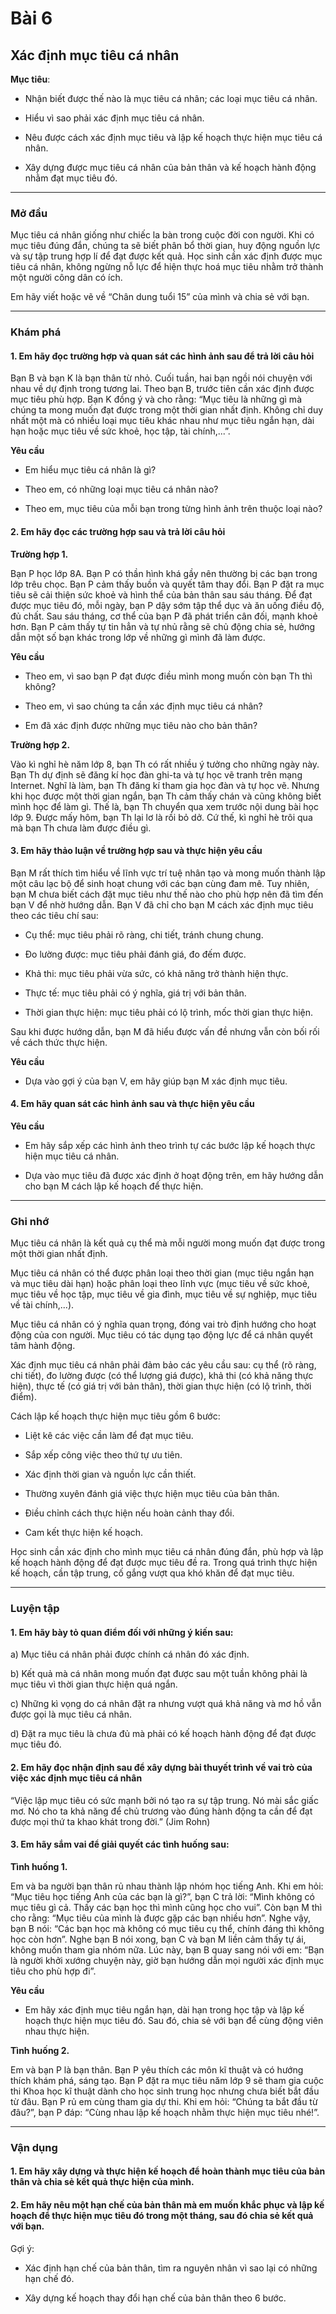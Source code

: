 # Bài 6
## Xác định mục tiêu cá nhân

**Mục tiêu**:

*   Nhận biết được thế nào là mục tiêu cá nhân; các loại mục tiêu cá nhân.

*   Hiểu vì sao phải xác định mục tiêu cá nhân.

*   Nêu được cách xác định mục tiêu và lập kế hoạch thực hiện mục tiêu cá nhân.

*   Xây dựng được mục tiêu cá nhân của bản thân và kế hoạch hành động nhằm đạt mục tiêu đó.

---

### Mở đầu

Mục tiêu cá nhân giống như chiếc la bàn trong cuộc đời con người. Khi có mục tiêu đúng đắn, chúng ta sẽ biết phân bổ thời gian, huy động nguồn lực và sự tập trung hợp lí để đạt được kết quả. Học sinh cần xác định được mục tiêu cá nhân, không ngừng nỗ lực để hiện thực hoá mục tiêu nhằm trở thành một người công dân có ích.

Em hãy viết hoặc vẽ về “Chân dung tuổi 15” của mình và chia sẻ với bạn.

---

### Khám phá
#### 1. Em hãy đọc trường hợp và quan sát các hình ảnh sau để trả lời câu hỏi

Bạn B và bạn K là bạn thân từ nhỏ. Cuối tuần, hai bạn ngồi nói chuyện với nhau về dự định trong tương lai. Theo bạn B, trước tiên cần xác định được mục tiêu phù hợp. Bạn K đồng ý và cho rằng: “Mục tiêu là những gì mà chúng ta mong muốn đạt được trong một thời gian nhất định. Không chỉ duy nhất một mà có nhiều loại mục tiêu khác nhau như mục tiêu ngắn hạn, dài hạn hoặc mục tiêu về sức khoẻ, học tập, tài chính,...”.

**Yêu cầu**

*   Em hiểu mục tiêu cá nhân là gì?

*   Theo em, có những loại mục tiêu cá nhân nào?

*   Theo em, mục tiêu của mỗi bạn trong từng hình ảnh trên thuộc loại nào?

#### 2. Em hãy đọc các trường hợp sau và trả lời câu hỏi

**Trường hợp 1.**

Bạn P học lớp 8A. Bạn P có thần hình khá gầy nên thường bị các bạn trong lớp trêu chọc. Bạn P cảm thấy buồn và quyết tâm thay đổi. Bạn P đặt ra mục tiêu sẽ cải thiện sức khoẻ và hình thể của bản thân sau sáu tháng. Để đạt được mục tiêu đó, mỗi ngày, bạn P dậy sớm tập thể dục và ăn uống điều độ, đủ chất. Sau sáu tháng, cơ thể của bạn P đã phát triển cân đối, mạnh khoẻ hơn. Bạn P cảm thấy tự tin hẳn và tự nhủ rằng sẽ chủ động chia sẻ, hướng dẫn một số bạn khác trong lớp về những gì mình đã làm được.

**Yêu cầu**

*   Theo em, vì sao bạn P đạt được điều mình mong muốn còn bạn Th thì không?

*   Theo em, vì sao chúng ta cần xác định mục tiêu cá nhân?

*   Em đã xác định được những mục tiêu nào cho bản thân?

**Trường hợp 2.**

Vào kì nghỉ hè năm lớp 8, bạn Th có rất nhiều ý tưởng cho những ngày này. Bạn Th dự định sẽ đăng kí học đàn ghi-ta và tự học vẽ tranh trên mạng Internet. Nghĩ là làm, bạn Th đăng kí tham gia học đàn và tự học vẽ. Nhưng khi học được một thời gian ngắn, bạn Th cảm thấy chán và cũng không biết mình học để làm gì. Thế là, bạn Th chuyển qua xem trước nội dung bài học lớp 9. Được mấy hôm, bạn Th lại lơ là rồi bỏ dở. Cứ thế, kì nghỉ hè trôi qua mà bạn Th chưa làm được điều gì.

#### 3. Em hãy thảo luận về trường hợp sau và thực hiện yêu cầu

Bạn M rất thích tìm hiểu về lĩnh vực trí tuệ nhân tạo và mong muốn thành lập một câu lạc bộ để sinh hoạt chung với các bạn cùng đam mê. Tuy nhiên, bạn M chưa biết cách đặt mục tiêu như thế nào cho phù hợp nên đã tìm đến bạn V để nhờ hướng dẫn. Bạn V đã chỉ cho bạn M cách xác định mục tiêu theo các tiêu chí sau:
*   Cụ thể: mục tiêu phải rõ ràng, chi tiết, tránh chung chung.

*   Đo lường được: mục tiêu phải đánh giá, đo đếm được.

*   Khả thi: mục tiêu phải vừa sức, có khả năng trở thành hiện thực.

*   Thực tế: mục tiêu phải có ý nghĩa, giá trị với bản thân.

*   Thời gian thực hiện: mục tiêu phải có lộ trình, mốc thời gian thực hiện.

Sau khi được hướng dẫn, bạn M đã hiểu được vấn đề nhưng vẫn còn bối rối về cách thức thực hiện.

**Yêu cầu**

*   Dựa vào gợi ý của bạn V, em hãy giúp bạn M xác định mục tiêu.

#### 4. Em hãy quan sát các hình ảnh sau và thực hiện yêu cầu

**Yêu cầu**

*   Em hãy sắp xếp các hình ảnh theo trình tự các bước lập kế hoạch thực hiện mục tiêu cá nhân.

*   Dựa vào mục tiêu đã được xác định ở hoạt động trên, em hãy hướng dẫn cho bạn M cách lập kế hoạch để thực hiện.

---

### Ghi nhớ

Mục tiêu cá nhân là kết quả cụ thể mà mỗi người mong muốn đạt được trong một thời gian nhất định.

Mục tiêu cá nhân có thể được phân loại theo thời gian (mục tiêu ngắn hạn và mục tiêu dài hạn) hoặc phân loại theo lĩnh vực (mục tiêu về sức khoẻ, mục tiêu về học tập, mục tiêu về gia đình, mục tiêu về sự nghiệp, mục tiêu về tài chính,...).

Mục tiêu cá nhân có ý nghĩa quan trọng, đóng vai trò định hướng cho hoạt động của con người. Mục tiêu có tác dụng tạo động lực để cá nhân quyết tâm hành động.

Xác định mục tiêu cá nhân phải đảm bảo các yêu cầu sau: cụ thể (rõ ràng, chi tiết), đo lường được (có thể lượng giá được), khả thi (có khả năng thực hiện), thực tế (có giá trị với bản thân), thời gian thực hiện (có lộ trình, thời điểm).

Cách lập kế hoạch thực hiện mục tiêu gồm 6 bước:
*   Liệt kê các việc cần làm để đạt mục tiêu.

*   Sắp xếp công việc theo thứ tự ưu tiên.

*   Xác định thời gian và nguồn lực cần thiết.

*   Thường xuyên đánh giá việc thực hiện mục tiêu của bản thân.

*   Điều chỉnh cách thực hiện nếu hoàn cảnh thay đổi.

*   Cam kết thực hiện kế hoạch.

Học sinh cần xác định cho mình mục tiêu cá nhân đúng đắn, phù hợp và lập kế hoạch hành động để đạt được mục tiêu đề ra. Trong quá trình thực hiện kế hoạch, cần tập trung, cố gắng vượt qua khó khăn để đạt mục tiêu.

---

### Luyện tập
#### 1. Em hãy bày tỏ quan điểm đối với những ý kiến sau:

a) Mục tiêu cá nhân phải được chính cá nhân đó xác định.

b) Kết quả mà cá nhân mong muốn đạt được sau một tuần không phải là mục tiêu vì thời gian thực hiện quá ngắn.

c) Những kì vọng do cá nhân đặt ra nhưng vượt quá khả năng và mơ hồ vẫn được gọi là mục tiêu cá nhân.

d) Đặt ra mục tiêu là chưa đủ mà phải có kế hoạch hành động để đạt được mục tiêu đó.

#### 2. Em hãy đọc nhận định sau để xây dựng bài thuyết trình về vai trò của việc xác định mục tiêu cá nhân

“Việc lập mục tiêu có sức mạnh bởi nó tạo ra sự tập trung. Nó mài sắc giấc mơ. Nó cho ta khả năng để chủ trương vào đúng hành động ta cần để đạt được mọi thứ ta khao khát trong đời.”
(Jim Rohn)

#### 3. Em hãy sắm vai để giải quyết các tình huống sau:

**Tình huống 1.**

Em và ba người bạn thân rủ nhau thành lập nhóm học tiếng Anh. Khi em hỏi: “Mục tiêu học tiếng Anh của các bạn là gì?”, bạn C trả lời: “Mình không có mục tiêu gì cả. Thấy các bạn học thì mình cũng học cho vui”. Còn bạn M thì cho rằng: “Mục tiêu của mình là được gặp các bạn nhiều hơn”. Nghe vậy, bạn B nói: “Các bạn học mà không có mục tiêu cụ thể, chính đáng thì không học còn hơn”. Nghe bạn B nói xong, bạn C và bạn M liền cảm thấy tự ái, không muốn tham gia nhóm nữa. Lúc này, bạn B quay sang nói với em: “Bạn là người khởi xướng chuyện này, giờ bạn hướng dẫn mọi người xác định mục tiêu cho phù hợp đi”.

**Yêu cầu**

*   Em hãy xác định mục tiêu ngắn hạn, dài hạn trong học tập và lập kế hoạch thực hiện mục tiêu đó. Sau đó, chia sẻ với bạn để cùng động viên nhau thực hiện.

**Tình huống 2.**

Em và bạn P là bạn thân. Bạn P yêu thích các môn kĩ thuật và có hướng thích khám phá, sáng tạo. Bạn P đặt ra mục tiêu năm lớp 9 sẽ tham gia cuộc thi Khoa học kĩ thuật dành cho học sinh trung học nhưng chưa biết bắt đầu từ đâu. Bạn P rủ em cùng tham gia dự thi. Khi em hỏi: “Chúng ta bắt đầu từ đâu?”, bạn P đáp: “Cùng nhau lập kế hoạch nhằm thực hiện mục tiêu nhé!”.

---

### Vận dụng
#### 1. Em hãy xây dựng và thực hiện kế hoạch để hoàn thành mục tiêu của bản thân và chia sẻ kết quả thực hiện của mình.

#### 2. Em hãy nêu một hạn chế của bản thân mà em muốn khắc phục và lập kế hoạch để thực hiện mục tiêu đó trong một tháng, sau đó chia sẻ kết quả với bạn.

Gợi ý:
*   Xác định hạn chế của bản thân, tìm ra nguyên nhân vì sao lại có những hạn chế đó.

*   Xây dựng kế hoạch thay đổi hạn chế của bản thân theo 6 bước.
